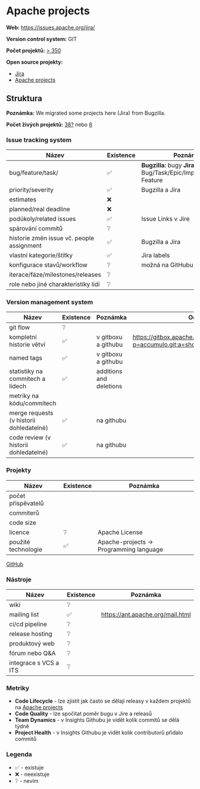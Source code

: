 Apache projects
===============

**Web:** https://issues.apache.org/jira/

**Version control system:** GIT

**Počet projektů:** [> 350](https://projects.apache.org)

**Open source projekty:**

* [Jira](https://issues.apache.org/jira/secure/BrowseProjects.jspa?selectedCategory=all&selectedProjectType=all) 
* [Apache projects](https://projects.apache.org/projects.html)

## Struktura

**Poznámka:** We migrated some projects here (Jira) from Bugzilla. 

**Počet živých projektů:** [38?](https://projects.apache.org) nebo [6](https://github.com/orgs/apache/projects)

### Issue tracking system

|Název|Existence|Poznámka|Odkaz|
|---|---|---|---|
|bug/feature/task/|✅|**Bugzilla:** bugy **Jira:** Bug/Task/Epic/Improvement/New Feature|https://issues.apache.org/jira/projects/AGE2/issues/AGE2-328?filter=allopenissues a https://bz.apache.org/bugzilla/buglist.cgi?order=changeddate%20DESC%2Cbug_status%2Cpriority%2Cassigned_to%2Cbug_id&product=Ant&query_format=advanced|
|priority/severity|✅|Bugzilla a Jira||
|estimates|❌|||
|planned/real deadline|❌|||
|podúkoly/related issues|✅|Issue Links v Jire||
|spárování commitů|❔|||
|historie změn issue vč. people assignment|✅|Bugzilla a Jira||
|vlastní kategorie/štítky|✅|Jira labels||
|konfigurace stavů/workflow|❔|možná na GitHubu||
|iterace/fáze/milestones/releases|❔|||
|role nebo jiné charakteristiky lidí|❔|||

### Version management system

|Název|Existence|Poznámka|Odkaz|
|---|---|---|---|
|git flow|❔|||
|kompletní historie větví|✅|v gitboxu a githubu|https://gitbox.apache.org/repos/asf?p=accumulo.git;a=shortlog;h=refs/heads/1.10|
|named tags|✅|v gitboxu a githubu||
|statistiky na commitech a lidech|✅|additions and deletions||
|metriky na kódu/commitech||||
|merge requests (v historii dohledatelné)|✅|na githubu||
|code review (v historii dohledatelné)|✅|na githubu||


### Projekty

|Název|Existence|Poznámka|
|---|---|---|
|počet přispěvatelů|||
|commiterů|||
|code size|||
|licence|❔|Apache License|
|použité technologie|✅|Apache-projects -> Programming language|

[GitHub](https://bitbucket.org/pwnsauce8/kiv-opswi/wiki/GitHub)

### Nástroje

|Název|Existence|Poznámka|
|---|---|---|
|wiki|❔||
|mailing list|✅|https://ant.apache.org/mail.html|
|ci/cd pipeline|❔||
|release hosting|❔||
|produktový web|❔||
|fórum nebo Q&A|❔||
|integrace s VCS a ITS|❔||

### Metriky

* **Code Lifecycle** - lze zjistit jak často se dělají releasy v každem projektů na [Apache projects](https://projects.apache.org/projects.html)
* **Code Quality** - lze spočítat poměr bugu v Jire a releasů
* **Team Dynamics** - v Insights Githubu je vidět kolik commitů se dělá týdně
* **Project Health** - v Insights Githubu je vidět kolik contributorů přidalo commitů

### Legenda

* ✅ - existuje
* ❌ - neexistuje
* ❔ - nevím